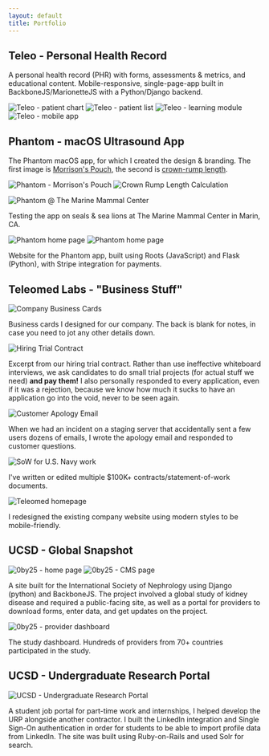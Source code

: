 ```yaml
---
layout: default
title: Portfolio
---
```


## Teleo - Personal Health Record

A personal health record (PHR) with forms, assessments & metrics, and
educational content. Mobile-responsive, single-page-app built in
BackboneJS/MarionetteJS with a Python/Django backend.

![Teleo - patient chart](https://wesvetter-www.s3-us-west-1.amazonaws.com/omni-patient-chart.png)
![Teleo - patient list](https://wesvetter-www.s3-us-west-1.amazonaws.com/omni-patient-list.png)
![Teleo - learning module](https://wesvetter-www.s3-us-west-1.amazonaws.com/omni-learning.png)
![Teleo - mobile app](https://wesvetter-www.s3-us-west-1.amazonaws.com/omni-mobile.png)


## Phantom - macOS Ultrasound App

The Phantom macOS app, for which I created the design & branding. The first
image is [Morrison's Pouch][morisons-pouch-wiki], the second is [crown-rump
length][crown-rump-wiki].

![Phantom - Morrison's Pouch](https://wesvetter-www.s3-us-west-1.amazonaws.com/phantom-morrisons-pouch.png)
![Crown Rump Length Calculation](https://wesvetter-www.s3-us-west-1.amazonaws.com/phantom-crown-rump.png)

![Phantom @ The Marine Mammal Center](https://wesvetter-www.s3-us-west-1.amazonaws.com/phantom-seal.jpg)

Testing the app on seals & sea lions at The Marine Mammal Center in Marin, CA.

![Phantom home page](https://wesvetter-www.s3-us-west-1.amazonaws.com/phantom-www-home.png)
![Phantom home page](https://wesvetter-www.s3-us-west-1.amazonaws.com/phantom-www-downloads.png)

Website for the Phantom app, built using Roots (JavaScript) and Flask (Python),
with Stripe integration for payments.

[morisons-pouch-wiki]:  https://en.wikipedia.org/wiki/Hepatorenal_recess_of_subhepatic_space
[crown-rump-wiki]:      https://en.wikipedia.org/wiki/Crown-rump_length


## Teleomed Labs - "Business Stuff"

![Company Business Cards](https://wesvetter-www.s3-us-west-1.amazonaws.com/biz-cards.png)

Business cards I designed for our company. The back is blank for notes, in case
you need to jot any other details down.

![Hiring Trial Contract](https://wesvetter-www.s3-us-west-1.amazonaws.com/biz-contractor-doc.png)

Excerpt from our hiring trial contract. Rather than use ineffective whiteboard
interviews, we ask candidates to do small trial projects (for actual stuff we
need) **and pay them!** I also personally responded to every application, even
if it was a rejection, because we know how much it sucks to have an application
go into the void, never to be seen again.

![Customer Apology Email](https://wesvetter-www.s3-us-west-1.amazonaws.com/biz-incident-mgmt.png)

When we had an incident on a staging server that accidentally sent a few users
dozens of emails, I wrote the apology email and responded to customer
questions.

![SoW for U.S. Navy work](https://wesvetter-www.s3-us-west-1.amazonaws.com/biz-navy-sow.png)

I've written or edited multiple $100K+ contracts/statement-of-work documents.

![Teleomed homepage](https://wesvetter-www.s3-us-west-1.amazonaws.com/biz-www-home.png)

I redesigned the existing company website using modern styles to be mobile-friendly.

## UCSD - Global Snapshot

![0by25 - home page](https://wesvetter-www.s3-us-west-1.amazonaws.com/0by25-home.png)
![0by25 - CMS page](https://wesvetter-www.s3-us-west-1.amazonaws.com/0by25-cms-page.png)

A site built for the International Society of Nephrology using Django (python)
and BackboneJS. The project involved a global study of kidney disease and
required a public-facing site, as well as a portal for providers to download
forms, enter data, and get updates on the project.

![0by25 - provider dashboard](https://wesvetter-www.s3-us-west-1.amazonaws.com/0by25-dashboard.png)

The study dashboard. Hundreds of providers from 70+ countries participated in
the study.

## UCSD - Undergraduate Research Portal

![UCSD - Undergraduate Research Portal](https://wesvetter-www.s3-us-west-1.amazonaws.com/ucsd-urp.png)

A student job portal for part-time work and internships, I helped develop the
URP alongside another contractor. I built the LinkedIn integration and Single
Sign-On authentication in order for students to be able to import profile data
from LinkedIn. The site was built using Ruby-on-Rails and used Solr for search.
